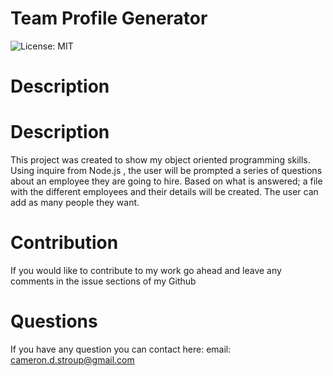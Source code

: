 # Team Profile Generator
  ![License: MIT](https://img.shields.io/badge/License-MIT-yellow.svg)

  # Description
  
  # Description
  This project was created to show my object oriented programming skills. Using inquire from Node.js , the user will be prompted a series of questions about an employee they are going to hire. 
  Based on what is answered; a file with the different employees and their details will be created. The user can add as many people they want.
  
  # Contribution

  If you would like to contribute to my work go ahead and leave any comments in the issue sections of my Github

  # Questions

  If you have any question you can contact here: 
email: cameron.d.stroup@gmail.com

